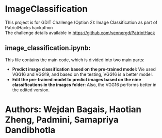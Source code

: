 # ImageClassification
This project is for GDIT Challenge (Option 2): Image Classification as part of PatriotHacks hackathon <br>
The challenge details available in https://github.com/vennergd/PatriotHack 


## image_classification.ipynb: 
This file contains the main code, which is divided into two main parts:
- <b>Predict image classification based on the pre-trained model: </b> We used VGG16 and VGG19, and based on the testing, VGG16 is a better model.
- <b>Edit the pre-trained model to predict images based on the nine classifications in the images folder: </b> Also, the VGG16 performs better in the edited version. 

# Authors: Wejdan Bagais, Haotian Zheng, Padmini, Samapriya Dandibhotla
